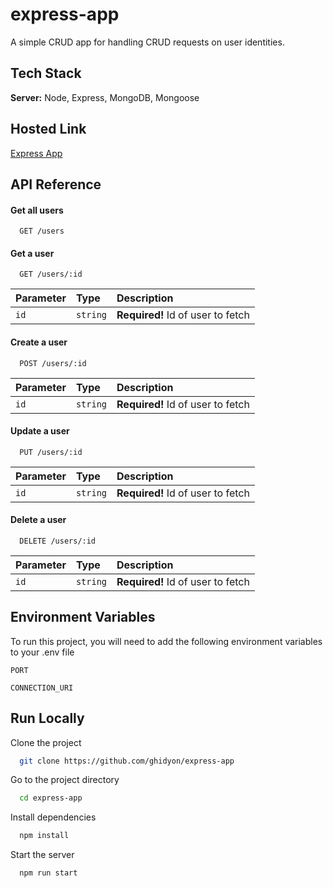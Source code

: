 # express-app

A simple CRUD app for handling CRUD requests on user identities.


## Tech Stack

**Server:** Node, Express, MongoDB, Mongoose

  
## Hosted Link

[Express App](https://user-express-app.herokuapp.com/)

  
## API Reference

#### Get all users

```http
  GET /users
```

#### Get a user

```http
  GET /users/:id
```

| Parameter | Type     | Description                       |
| :-------- | :------- | :-------------------------------- |
| `id`      | `string` | **Required!** Id of user to fetch |


#### Create a user

```http
  POST /users/:id
```

| Parameter | Type     | Description                       |
| :-------- | :------- | :-------------------------------- |
| `id`      | `string` | **Required!** Id of user to fetch |


#### Update a user

```http
  PUT /users/:id
```

| Parameter | Type     | Description                       |
| :-------- | :------- | :-------------------------------- |
| `id`      | `string` | **Required!** Id of user to fetch |


#### Delete a user

```http
  DELETE /users/:id
```

| Parameter | Type     | Description                       |
| :-------- | :------- | :-------------------------------- |
| `id`      | `string` | **Required!** Id of user to fetch |
 
## Environment Variables

To run this project, you will need to add the following environment variables to your .env file

`PORT`

`CONNECTION_URI`

  
## Run Locally

Clone the project

```bash
  git clone https://github.com/ghidyon/express-app
```

Go to the project directory

```bash
  cd express-app
```

Install dependencies

```bash
  npm install
```

Start the server

```bash
  npm run start
```

  